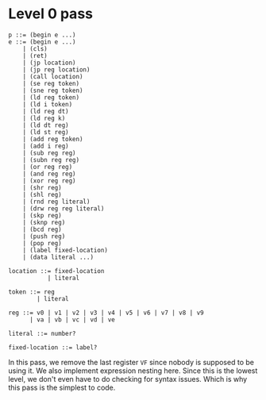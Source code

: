 # Level 0 pass

```
p ::= (begin e ...)
e ::= (begin e ...)
    | (cls)
    | (ret)
    | (jp location)
    | (jp reg location)
    | (call location)
    | (se reg token)
    | (sne reg token)
    | (ld reg token)
    | (ld i token)
    | (ld reg dt)
    | (ld reg k)
    | (ld dt reg)
    | (ld st reg)
    | (add reg token)
    | (add i reg)
    | (sub reg reg)
    | (subn reg reg)
    | (or reg reg)
    | (and reg reg)
    | (xor reg reg)
    | (shr reg)
    | (shl reg)
    | (rnd reg literal)
    | (drw reg reg literal)
    | (skp reg)
    | (sknp reg)
    | (bcd reg)
    | (push reg)
    | (pop reg)
    | (label fixed-location)
    | (data literal ...)

location ::= fixed-location
           | literal

token ::= reg
        | literal

reg ::= v0 | v1 | v2 | v3 | v4 | v5 | v6 | v7 | v8 | v9
      | va | vb | vc | vd | ve

literal ::= number?

fixed-location ::= label?
```

In this pass, we remove the last register `VF` since nobody is supposed to be using it. We also implement
expression nesting here. Since this is the lowest level, we don't even have to do checking for syntax
issues. Which is why this pass is the simplest to code.
